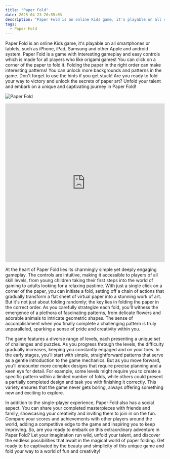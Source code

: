 ```yaml
---
title: "Paper Fold"
date: 2025-04-23 20:55:03
description: "Paper Fold is an online Kids game, it's playable on all smartphones or tablets, such as iPhone, iPad, Samsung and other Apple and android system. Paper Fold is a game with Interesting gameplay and easy controls which is made for all players who like origami games! You can click on a corner of the paper to fold it. Folding the paper in the right order can make interesting patterns! You can unlock more backgrounds and patterns in the game. Don't forget to use the hints if you get stuck! Are you ready to fold your way to victory and unlock the secrets of paper art? Unfold your talent and embark on a unique and captivating journey in Paper Fold!"
tags:
  - Paper Fold
---
```


<!-- game_index_1 -->
<ins class="adsbygoogle" style="display:block" data-ad-client="ca-pub-5417273853283747" data-ad-slot="9433732345" data-ad-format="auto" data-full-width-responsive="true"></ins><script>(adsbygoogle = window.adsbygoogle || []).push({});</script>

Paper Fold is an online Kids game, it's playable on all smartphones or tablets, such as iPhone, iPad, Samsung and other Apple and android system. Paper Fold is a game with Interesting gameplay and easy controls which is made for all players who like origami games! You can click on a corner of the paper to fold it. Folding the paper in the right order can make interesting patterns! You can unlock more backgrounds and patterns in the game. Don't forget to use the hints if you get stuck! Are you ready to fold your way to victory and unlock the secrets of paper art? Unfold your talent and embark on a unique and captivating journey in Paper Fold!

![Paper Fold](https://cdn.jsdelivr.net/gh/youngjuning/images@main/1745493018604.png)

<iframe style="width:100%;height:500px" src="https://www.datinginfo.top/game/index.html?gameFileName=PaperFold/" frameborder="0" scrolling="no" allowfullscreen="allowfullscreen"></iframe>

<!-- game_index_2 -->
<ins class="adsbygoogle" style="display:block" data-ad-client="ca-pub-5417273853283747" data-ad-slot="5993999021" data-ad-format="auto" data-full-width-responsive="true" with="100%"></ins><script>(adsbygoogle = window.adsbygoogle || []).push({});</script>

At the heart of Paper Fold lies its charmingly simple yet deeply engaging gameplay. The controls are intuitive, making it accessible to players of all skill levels, from young children taking their first steps into the world of gaming to adults looking for a relaxing pastime. With just a single click on a corner of the paper, you can initiate a fold, setting off a chain of actions that gradually transform a flat sheet of virtual paper into a stunning work of art. But it's not just about folding randomly; the key lies in folding the paper in the correct order. As you carefully strategize each fold, you'll witness the emergence of a plethora of fascinating patterns, from delicate flowers and adorable animals to intricate geometric shapes. The sense of accomplishment when you finally complete a challenging pattern is truly unparalleled, sparking a sense of pride and creativity within you.​

The game features a diverse range of levels, each presenting a unique set of challenges and puzzles. As you progress through the levels, the difficulty gradually increases, keeping you constantly engaged and on your toes. In the early stages, you'll start with simple, straightforward patterns that serve as a gentle introduction to the game mechanics. But as you move forward, you'll encounter more complex designs that require precise planning and a keen eye for detail. For example, some levels might require you to create a specific pattern within a limited number of folds, while others could present a partially completed design and task you with finishing it correctly. This variety ensures that the game never gets boring, always offering something new and exciting to explore.​

<!-- game_index_3 -->
<ins class="adsbygoogle" style="display:block" data-ad-client="ca-pub-5417273853283747" data-ad-slot="3367835688" data-ad-format="auto" data-full-width-responsive="true"></ins><script>(adsbygoogle = window.adsbygoogle || []).push({});</script>

In addition to the single-player experience, Paper Fold also has a social aspect. You can share your completed masterpieces with friends and family, showcasing your creativity and inviting them to join in on the fun. Compare your scores and achievements with other players around the world, adding a competitive edge to the game and inspiring you to keep improving.​
So, are you ready to embark on this extraordinary adventure in Paper Fold? Let your imagination run wild, unfold your talent, and discover the endless possibilities that await in the magical world of paper folding. Get ready to be captivated by the beauty and simplicity of this unique game and fold your way to a world of fun and creativity!​

